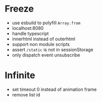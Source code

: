 # Freeze

- use esbuild to polyfill `Array.from`
- localhost:8080
- handle typescript
- innerhtml instead of outerhtml
- support non module scripts
- assert `/static` is not in sessionStorage
- only dispatch event unsubscribe

# Infinite

- set timeout 0 instead of animation frame
- remove list id
